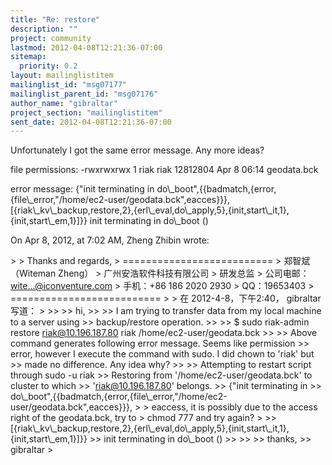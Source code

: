 ```yaml
---
title: "Re: restore"
description: ""
project: community
lastmod: 2012-04-08T12:21:36-07:00
sitemap:
  priority: 0.2
layout: mailinglistitem
mailinglist_id: "msg07177"
mailinglist_parent_id: "msg07176"
author_name: "gibraltar"
project_section: "mailinglistitem"
sent_date: 2012-04-08T12:21:36-07:00
---
```


Unfortunately I got the same error message. Any more ideas?

file permissions:
-rwxrwxrwx 1 riak riak 12812804 Apr 8 06:14 geodata.bck

error message:
{"init terminating in 
do\\_boot",{{badmatch,{error,{file\\_error,"/home/ec2-user/geodata.bck",eacces}}},[{riak\\_kv\\_backup,restore,2},{erl\\_eval,do\\_apply,5},{init,start\\_it,1},{init,start\\_em,1}]}}
init terminating in do\\_boot ()


On Apr 8, 2012, at 7:02 AM, Zheng Zhibin wrote:

&gt; 
&gt; Thanks and regards,
&gt; ==========================
&gt; 郑智斌（Witeman Zheng）
&gt; 广州安浩软件科技有限公司
&gt; 研发总监
&gt; 公司电邮：wite...@iconventure.com
&gt; 手机：+86 186 2020 2930
&gt; QQ：19653403
&gt; ==========================
&gt; 
&gt; 在 2012-4-8，下午2:40， gibraltar 写道：
&gt; 
&gt;&gt; 
&gt;&gt; hi,
&gt;&gt; 
&gt;&gt; I am trying to transfer data from my local machine to a server using 
&gt;&gt; backup/restore operation. 
&gt;&gt; 
&gt;&gt; $ sudo riak-admin restore riak@10.196.187.80 riak /home/ec2-user/geodata.bck
&gt;&gt; 
&gt;&gt; Above command generates following error message. Seems like permission 
&gt;&gt; error, however I execute the command with sudo. I did chown to 'riak' but 
&gt;&gt; made no difference. Any idea why?
&gt;&gt; 
&gt;&gt; Attempting to restart script through sudo -u riak
&gt;&gt; Restoring from '/home/ec2-user/geodata.bck' to cluster to which 
&gt;&gt; 'riak@10.196.187.80' belongs.
&gt;&gt; {"init terminating in 
&gt;&gt; do\\_boot",{{badmatch,{error,{file\\_error,"/home/ec2-user/geodata.bck",eacces}}},
&gt; 
&gt; eaccess, it is possibly due to the access right of the geodata.bck, try to 
&gt; chmod 777 and try again?
&gt; 
&gt;&gt; [{riak\\_kv\\_backup,restore,2},{erl\\_eval,do\\_apply,5},{init,start\\_it,1},{init,start\\_em,1}]}}
&gt;&gt; init terminating in do\\_boot ()
&gt;&gt; 
&gt;&gt; 
&gt;&gt; thanks,
&gt;&gt; gibraltar
&gt; 

